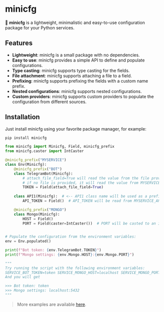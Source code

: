 # minicfg
📑 **minicfg** is a lightweight, minimalistic and easy-to-use configuration package for your Python services.

## Features
- **Lightweight**: minicfg is a small package with no dependencies.
- **Easy to use**: minicfg provides a simple API to define and populate configurations.
- **Type casting**: minicfg supports type casting for the fields.
- **File attachment**: minicfg supports attaching a file to a field.
- **Prefixing**: minicfg supports prefixing the fields with a custom name prefix.
- **Nested configurations**: minicfg supports nested configurations.
- **Custom providers**: minicfg supports custom providers to populate the configuration from different sources.

## Installation
Just install minicfg using your favorite package manager, for example:
```bash
pip install minicfg
```

```python
from minicfg import Minicfg, Field, minicfg_prefix
from minicfg.caster import IntCaster

@minicfg_prefix("MYSERVICE")
class Env(Minicfg):
    @minicfg_prefix("BOT")
    class TelegramBot(Minicfg):
        # attach_file_field=True will read the value from the file provided in MYSERVICE_BOT_TOKEN_FILE env var
        # if no file is provided, it will read the value from MYSERVICE_BOT_TOKEN env var.
        TOKEN = Field(attach_file_field=True)
    
    class API1(Minicfg):  # <-- API1 class name will be used as a prefix for the fields inside it
        API_TOKEN = Field()  # API_TOKEN will be read from MYSERVICE_API1_API_TOKEN env var

    @minicfg_prefix("MONGO")
    class Mongo(Minicfg):
        HOST = Field()
        PORT = Field(caster=IntCaster())  # PORT will be casted to an integer type
        

# Populate the configuration from the environment variables:
env = Env.populated()

print(f"Bot token: {env.TelegramBot.TOKEN}")
print(f"Mongo settings: {env.Mongo.HOST}:{env.Mongo.PORT}")

"""
Try running the script with the following environment variables:
SERVICE_BOT_TOKEN=token SERVICE_MONGO_HOST=localhost SERVICE_MONGO_PORT=5432
And you will get

>>> Bot token: token
>>> Mongo settings: localhost:5432
"""
```

> More examples are available [here](/examples).

